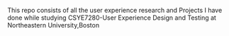 This repo consists of all the user experience research 
and Projects I have done while studying 
CSYE7280-User Experience Design and Testing at Northeastern University,Boston
